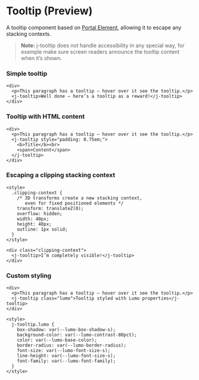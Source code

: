 # Tooltip <maturity-badge preview>(Preview)</maturity-badge>

A tooltip component based on [Portal Element](/portal-element), allowing it to escape any stacking contexts.

> **Note:** j-tooltip does not handle accessibility in any special way, for example make sure screen readers announce the tooltip content when it’s shown.

### Simple tooltip
```html,live
<div>
  <p>This paragraph has a tooltip – hover over it see the tooltip.</p>
  <j-tooltip>Well done – here’s a tooltip as a reward!</j-tooltip>
</div>
```


### Tooltip with HTML content
```html,live
<div>
  <p>This paragraph has a tooltip – hover over it see the tooltip.</p>
  <j-tooltip style="padding: 0.75em;">
    <b>Title</b><br>
    <span>Content</span>
  </j-tooltip>
</div>
```


### Escaping a clipping stacking context
```html,live
<style>
  .clipping-context {
    /* 3D transforms create a new stacking context,
       even for fixed positioned elements */
    transform: translateZ(0);
    overflow: hidden;
    width: 40px;
    height: 40px;
    outline: 1px solid;
  }
</style>

<div class="clipping-context">
  <j-tooltip>I’m completely visible!</j-tooltip>
</div>
```


### Custom styling
```html,live
<div>
  <p>This paragraph has a tooltip – hover over it see the tooltip.</p>
  <j-tooltip class="lumo">Tooltip styled with Lumo properties</j-tooltip>
</div>

<style>
  j-tooltip.lumo {
    box-shadow: var(--lumo-box-shadow-s);
    background-color: var(--lumo-contrast-80pct);
    color: var(--lumo-base-color);
    border-radius: var(--lumo-border-radius);
    font-size: var(--lumo-font-size-s);
    line-height: var(--lumo-font-size-s);
    font-family: var(--lumo-font-family);
  }
</style>
```
